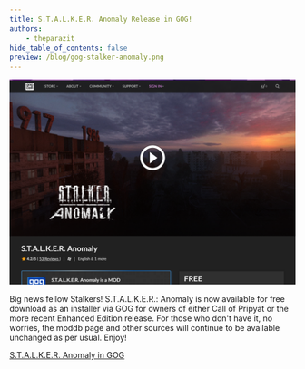 ```yaml
---
title: S.T.A.L.K.E.R. Anomaly Release in GOG!
authors:
    - theparazit
hide_table_of_contents: false
preview: /blog/gog-stalker-anomaly.png
---
```


![alt text](gog-stalker-anomaly.png)

Big news fellow Stalkers!
S.T.A.L.K.E.R.: Anomaly is now available for free download as an installer via GOG for owners of either Call of Pripyat or the more recent Enhanced Edition release. For those who don't have it, no worries, the moddb page and other sources will continue to be available unchanged as per usual. Enjoy!

[S.T.A.L.K.E.R. Anomaly in GOG](https://www.gog.com/en/game/stalker_anomaly)
